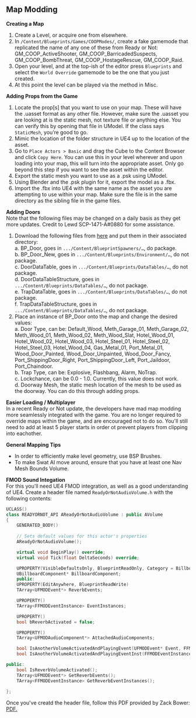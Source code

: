 ## Map Modding

**Creating a Map**  
1. Create a Level, or acquire one from elsewhere. 
2. In `/Content/Blueprints/Games/COOPModes/`, create a fake gamemode that replicated the name of any one of these from Ready or Not: GM_COOP_ActiveShooter, GM_COOP_BarricadedSuspects, GM_COOP_BombThreat, GM_COOP_HostageRescue, GM_COOP_Raid.
3. Open your level, and at the top-ish of the editor press `Blueprints` and select the `World Override` gamemode to be the one that you just created.
4. At this point the level can be played via the method in Misc.

**Adding Props from the Game**  
1. Locate the prop[s] that you want to use on your map. These will have the .uasset format as any other file. However, make sure the .uasset you are looking at is the static mesh, not texture file or anything else. You can verify this by opening that file in UModel. If the class says `StaticMesh`, you’re good to go.
2. Mimic the location of the folder structure in UE4 up to the location of the asset.
3. Go to `Place Actors > Basic` and drag the Cube to the Content Browser and click `Copy Here`. You can use this in your level wherever and upon loading into your map, this will turn into the appropriate asset. Only go beyond this step if you want to see the asset within the editor.
4. Export the static mesh you want to use as a .psk using UModel. 
5. Using Blender and the .psk plugin for it, export the model as a .fbx. 
6. Import the .fbx into UE4 with the same name as the asset you are attempting to use within your map. Make sure the file is in the same directory as the sibling file in the game files.

**Adding Doors**  
Note that the following files may be changed on a daily basis as they get more updates. Credit to Lewd SCP-1471-A#0880 for some assistance.
1. Download the following files from [here](https://drive.google.com/file/d/1wmxcIwHvz_2T4bVMNsyWJPVEmVt-WDZ0/view?usp=sharing) and put them in their associated directory:  
  a. BP_Door, goes in `.../Content/BlueprintSpawners/…`, do package.  
  b. BP_Door_New, goes in `.../Content/Blueprints/Environment/…`, do not package.  
  c. DoorDataTable, goes in `.../Content/Blueprints/DataTables/…`, do not package.  
  d. DoorDataTableStructure, goes in `.../Content/Blueprints/DataTables/…`, do not package.  
  e. TrapDataTable, goes in `.../Content/Blueprints/DataTables/…`, do not package.  
  f. TrapDataTableStructure, goes in `.../Content/Blueprints/DataTables/…`, do not package.  
2. Place an instance of BP_Door onto the map and change the desired values:  
  a. Door Type, can be: Default_Wood, Meth_Garage_01, Meth_Garage_02,  Meth_Wood_01, Meth_Wood_02, Meth_Wood_Slat, Hotel_Wood_01, Hotel_Wood_02, Hotel_Wood_03, Hotel_Steel_01, Hotel_Steel_02, Hotel_Steel_03, Hotel_Wood_04, Gas_Metal_01, Port_Metal_01, Wood_Door_Painted, Wood_Door_Unpainted, Wood_Door_Fancy, Port_ShippingDoor_Right, Port_ShippingDoor_Left, Port_Jaildoor, Port_Chaindoor.   
  b. Trap Type, can be: Explosive, Flashbang, Alarm, NoTrap.  
  c. Lockchance, can be 0.0 - 1.0. Currently, this value does not work.  
  d. Doorway Mesh, the static mesh location of the mesh to be used as the doorway. You can do this through adding props.  

**Easier Loading / Multiplayer**  
In a recent Ready or Not update, the developers have mad map modding more seamlessly integrated with the game. You are no longer required to override maps within the game,
and are encouraged not to do so. You'll still need to add at least 5 player starts in order ot prevent players from clipping into eachother.

**General Mapping Tips**  
- In order to efficiently make level geometry, use BSP Brushes.
- To make Swat AI move around, ensure that you have at least one Nav Mesh Bounds Volume.

**FMOD Sound Integation**  
For this you'll need UE4 FMOD integration, as well as a good understanding of UE4. Create a header file named `ReadyOrNotAudioVolume.h` with the following contents:
```C++
UCLASS()
class READYORNOT_API AReadyOrNotAudioVolume : public AVolume
{
    GENERATED_BODY()
    
    // Sets default values for this actor's properties
    AReadyOrNotAudioVolume();

    virtual void BeginPlay() override;
    virtual void Tick(float DeltaSeconds) override;

    UPROPERTY(VisibleDefaultsOnly, BlueprintReadOnly, Category = Billboard, meta = (AllowPrivateAccess = "true"))
    UBillboardComponent* BillboardComponent;
    public:    
    UPROPERTY(EditAnywhere, BlueprintReadWrite)
    TArray<UFMODEvent*> ReverbEvents;

    UPROPERTY()
    TArray<FFMODEventInstance> EventInstances;

    UPROPERTY()
    bool bReverbActivated = false;

    UPROPERTY()
    TArray<UFMODAudioComponent*> AttachedAudioComponents;

    bool IsAnotherVolumeActivatedAndPlayingEvent(UFMODEvent* Event, FFMODEventInstance& EventInstance);
    bool IsAnotherVolumeActivatedAndPlayingEventInst(FFMODEventInstance EventInst);

public:
    bool IsReverbVolumeActivated();
    TArray<UFMODEvent*> GetReverbEvents();
    TArray<FFMODEventInstance> GetReverbEventInstances();
    
};
```
Once you've creatd the header file, follow this PDF provided by Zack Bower:
<a href="https://quantumnuke75.github.io/Unofficial-Modding-Guide/downloads/document.pdf" target="_blank">PDF.</a>
